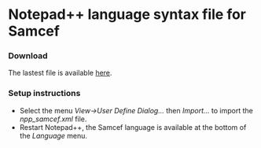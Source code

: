Notepad++ language syntax file for Samcef
=========================================

### Download
The lastest file is available [here](https://raw.github.com/moleculext/npp_samcef/master/npp_samcef.xml).

### Setup instructions
* Select the menu *View->User Define Dialog...* then *Import...* to import the *npp_samcef.xml* file.
* Restart Notepad++, the Samcef language is available at the bottom of the *Language* menu.